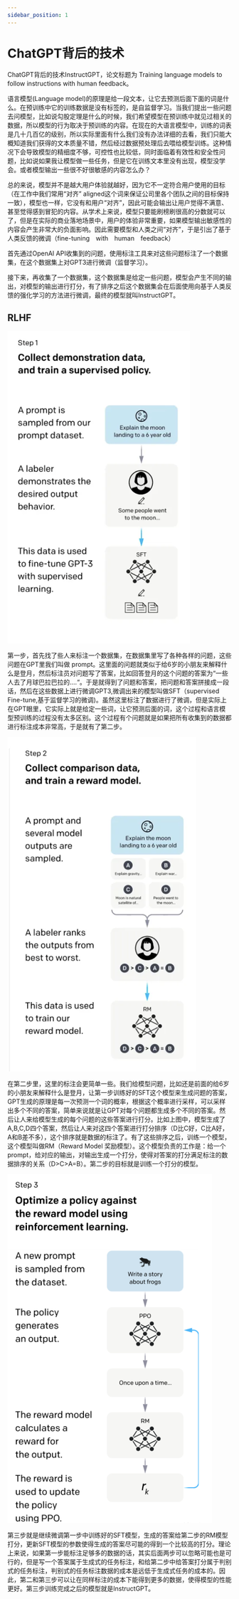 ```yaml
---
sidebar_position: 1
---
```


# ChatGPT背后的技术

ChatGPT背后的技术InstructGPT，论文标题为 Training language models to follow instructions with human feedback。

语言模型(Language model)的原理是给一段文本，让它去预测后面下面的词是什么。在预训练中它的训练数据是没有标签的，是自监督学习。当我们提出一些问题去问模型，比如说勾股定理是什么的时候，我们希望模型在预训练中就见过相关的数据，所以模型的行为取决于预训练的内容。在现在的大语言模型中，训练的词表是几十几百亿的级别，所以实际里面有什么我们没有办法详细的去看，我们只能大概知道我们获得的文本质量不错，然后经过数据预处理后去喂给模型训练。这种情况下会导致模型的精细度不够，可控性也比较低，同时面临着有效性和安全性问题，比如说如果我让模型做一些任务，但是它在训练文本里没有出现，模型没学会。或者模型输出一些很不好很敏感的内容怎么办？

总的来说，模型并不是越大用户体验就越好，因为它不一定符合用户使用的目标（在工作中我们常用“对齐” aligned这个词来保证公司里各个团队之间的目标保持一致），模型也一样，它没有和用户“对齐”，因此可能会输出让用户觉得不满意、甚至觉得感到冒犯的内容。从学术上来说，模型只要能刷榜刷很高的分数就可以了，但是在实际的商业落地场景中，用户的体验非常重要，如果模型输出敏感性的内容会产生非常大的负面影响。因此需要模型和人类之间“对齐”，于是引出了基于人类反馈的微调（fine-tuning　with　human　feedback）

首先通过OpenAI API收集到的问题，使用标注工具来对这些问题标注了一个数据集，在这个数据集上对GPT3进行微调（监督学习）。

接下来，再收集了一个数据集，这个数据集是给定一些问题，模型会产生不同的输出，对模型的输出进行打分，有了排序之后这个数据集会在后面使用向基于人类反馈的强化学习的方法进行微调，最终的模型就叫InstructGPT。

## RLHF
![describe1](./img/img1.png)

第一步，首先找了些人来标注一个数据集，在数据集里写了各种各样的问题，这些问题在GPT里我们叫做 prompt。这里面的问题就类似于给6岁的小朋友来解释什么是登月，然后标注员对问题写了答案，比如回答登月的这个问题的答案为“一些人去了月球巴拉巴拉的....“。于是就得到了问题和答案，把问题和答案拼接成一段话，然后在这些数据上进行微调GPT3,微调出来的模型叫做SFT（supervised Fine-tune,基于监督学习的微调)。虽然这里标注了数据进行了微调，但是实际上在GPT眼里，它实际上就是给定一些词，让它预测后面的词，这个过程和语言模型预训练的过程没有太多区别。这个过程有个问题就是如果把所有收集到的数据都进行标注成本非常高，于是就有了第二步。

![describe1](./img/img2.png)

在第二步里，这里的标注会更简单一些。我们给模型问题，比如还是前面的给6岁的小朋友来解释什么是登月，让第一步训练好的SFT这个模型来生成问题的答案，GPT生成的原理是每一次预测一个词的概率，根据这个概率进行采样，可以采样出多个不同的答案，简单来说就是让GPT对每个问题都生成多个不同的答案。然后让人来给模型生成的每个问题的这些答案进行打分。比如上图中，模型生成了A,B,C,D四个答案，然后让人来对这四个答案进行打分排序（D比C好，C比A好，A和B差不多），这个排序就是数据的标注了。有了这些排序之后，训练一个模型，这个模型叫做RM（Reward Model 奖励模型）。这个模型负责的工作是：给一个prompt，给对应的输出，对输出生成一个打分，使得对答案的打分满足标注的数据排序的关系（D>C>A=B）。第二步的目标就是训练一个打分的模型。

![describe1](./img/img3.png)

第三步就是继续微调第一步中训练好的SFT模型，生成的答案给第二步的RM模型打分，更新SFT模型的参数使得生成的答案尽可能的得到一个比较高的打分。理论上来说，如果第一步能标注足够多的数据的话，其实后面两步可以忽略可能也是可行的，但是写一个答案属于生成式的任务标注，和给第二步中给答案打分属于判别式的任务标注，判别式的任务标注数据的成本是远低于生成式任务的成本的。因此，第二和第三步可以让在同样标注的成本下能得到更多的数据，使得模型的性能更好。第三步训练完成之后的模型就是InstructGPT。

